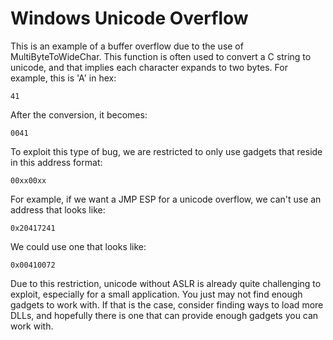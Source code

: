 # Windows Unicode Overflow

This is an example of a buffer overflow due to the use of MultiByteToWideChar. This function is
often used to convert a C string to unicode, and that implies each character expands to two
bytes. For example, this is 'A' in hex:

```
41
```

After the conversion, it becomes:

```
0041
```

To exploit this type of bug, we are restricted to only use gadgets that reside in this address
format:

```
00xx00xx
```

For example, if we want a JMP ESP for a unicode overflow, we can't use an address that looks like:

```
0x20417241
```

We could use one that looks like:

```
0x00410072
```

Due to this restriction, unicode without ASLR is already quite challenging to exploit, especially
for a small application. You just may not find enough gadgets to work with. If that is the case,
consider finding ways to load more DLLs, and hopefully there is one that can provide enough gadgets
you can work with.
